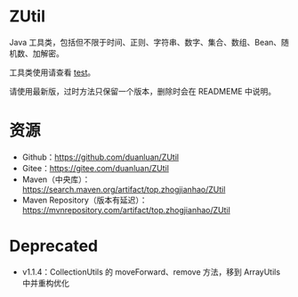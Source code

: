 # ZUtil

Java 工具类，包括但不限于时间、正则、字符串、数字、集合、数组、Bean、随机数、加解密。

工具类使用请查看 [test](src/test/java/top/zhogjianhao)。

请使用最新版，过时方法只保留一个版本，删除时会在 READMEME 中说明。

# 资源

* Github：https://github.com/duanluan/ZUtil
* Gitee：https://gitee.com/duanluan/ZUtil
* Maven（中央库）：https://search.maven.org/artifact/top.zhogjianhao/ZUtil
* Maven Repository（版本有延迟）：https://mvnrepository.com/artifact/top.zhogjianhao/ZUtil

# Deprecated

* v1.1.4：CollectionUtils 的 moveForward、remove 方法，移到 ArrayUtils 中并重构优化
